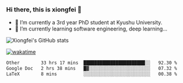 ### Hi there, this is xiongfei 👋


- 🔭 I’m currently a 3rd year PhD student at Kyushu University.
- 🌱 I’m currently learning software engineering, deep learning...

<!--
**X1on9f31/X1on9f31** is a ✨ _special_ ✨ repository because its `README.md` (this file) appears on your GitHub profile.
Here are some ideas to get you started:
-->

![Xiongfei's GitHub stats](https://github-readme-stats.vercel.app/api?username=X1on9f31)


[![wakatime](https://wakatime.com/badge/user/9e8d5516-d162-43e7-9563-87295d455a71.svg)](https://wakatime.com/@9e8d5516-d162-43e7-9563-87295d455a71)

<!--START_SECTION:waka-->

```txt
Other        33 hrs 17 mins  ███████████████████████░░   92.30 %
Google Doc   2 hrs 38 mins   █▓░░░░░░░░░░░░░░░░░░░░░░░   07.32 %
LaTeX        8 mins          ░░░░░░░░░░░░░░░░░░░░░░░░░   00.38 %
```

<!--END_SECTION:waka-->


